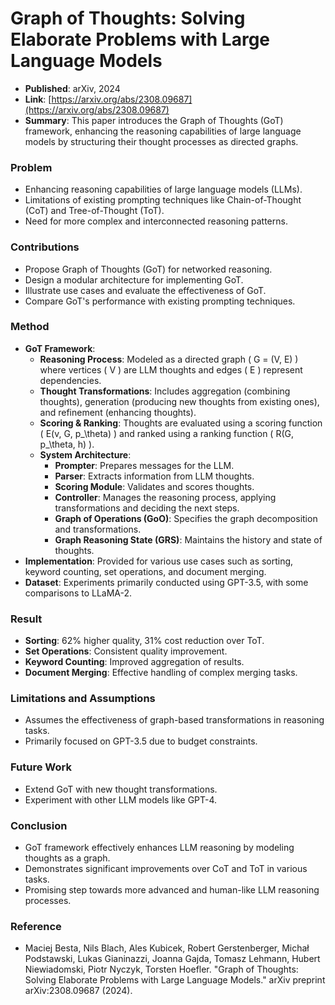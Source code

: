 # Graph of Thoughts: Solving Elaborate Problems with Large Language Models

- **Published**: arXiv, 2024
- **Link**: [https://arxiv.org/abs/2308.09687](https://arxiv.org/abs/2308.09687)
- **Summary**: This paper introduces the Graph of Thoughts (GoT) framework, enhancing the reasoning capabilities of large language models by structuring their thought processes as directed graphs.

### Problem

- Enhancing reasoning capabilities of large language models (LLMs).
- Limitations of existing prompting techniques like Chain-of-Thought (CoT) and Tree-of-Thought (ToT).
- Need for more complex and interconnected reasoning patterns.

### Contributions

- Propose Graph of Thoughts (GoT) for networked reasoning.
- Design a modular architecture for implementing GoT.
- Illustrate use cases and evaluate the effectiveness of GoT.
- Compare GoT's performance with existing prompting techniques.

### Method

- **GoT Framework**:
  - **Reasoning Process**: Modeled as a directed graph \( G = (V, E) \) where vertices \( V \) are LLM thoughts and edges \( E \) represent dependencies.
  - **Thought Transformations**: Includes aggregation (combining thoughts), generation (producing new thoughts from existing ones), and refinement (enhancing thoughts).
  - **Scoring & Ranking**: Thoughts are evaluated using a scoring function \( E(v, G, p_\theta) \) and ranked using a ranking function \( R(G, p_\theta, h) \).
  - **System Architecture**:
    - **Prompter**: Prepares messages for the LLM.
    - **Parser**: Extracts information from LLM thoughts.
    - **Scoring Module**: Validates and scores thoughts.
    - **Controller**: Manages the reasoning process, applying transformations and deciding the next steps.
    - **Graph of Operations (GoO)**: Specifies the graph decomposition and transformations.
    - **Graph Reasoning State (GRS)**: Maintains the history and state of thoughts.
- **Implementation**: Provided for various use cases such as sorting, keyword counting, set operations, and document merging.
- **Dataset**: Experiments primarily conducted using GPT-3.5, with some comparisons to LLaMA-2.

### Result

- **Sorting**: 62% higher quality, 31% cost reduction over ToT.
- **Set Operations**: Consistent quality improvement.
- **Keyword Counting**: Improved aggregation of results.
- **Document Merging**: Effective handling of complex merging tasks.

### Limitations and Assumptions

- Assumes the effectiveness of graph-based transformations in reasoning tasks.
- Primarily focused on GPT-3.5 due to budget constraints.

### Future Work

- Extend GoT with new thought transformations.
- Experiment with other LLM models like GPT-4.

### Conclusion

- GoT framework effectively enhances LLM reasoning by modeling thoughts as a graph.
- Demonstrates significant improvements over CoT and ToT in various tasks.
- Promising step towards more advanced and human-like LLM reasoning processes.

### Reference

- Maciej Besta, Nils Blach, Ales Kubicek, Robert Gerstenberger, Michał Podstawski, Lukas Gianinazzi, Joanna Gajda, Tomasz Lehmann, Hubert Niewiadomski, Piotr Nyczyk, Torsten Hoefler. "Graph of Thoughts: Solving Elaborate Problems with Large Language Models." arXiv preprint arXiv:2308.09687 (2024).

